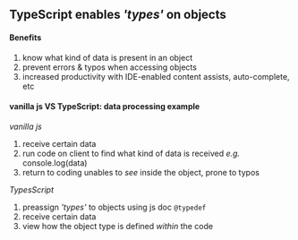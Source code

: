 ## TypeScript enables *'types'* on objects
#### Benefits
1. know what kind of data is present in an object
2. prevent errors & typos when accessing objects
3. increased productivity with IDE-enabled content assists, auto-complete, etc

#### vanilla js VS TypeScript: data processing example
_vanilla js_  
1. receive certain data
2. run code on client to find what kind of data is received _e.g._ console.log(data)
3. return to coding unables to _see_ inside the object, prone to typos

_TypesScript_  
1. preassign _'types'_ to objects using js doc ```@typedef```
2. receive certain data
3. view how the object type is defined _within_ the code


